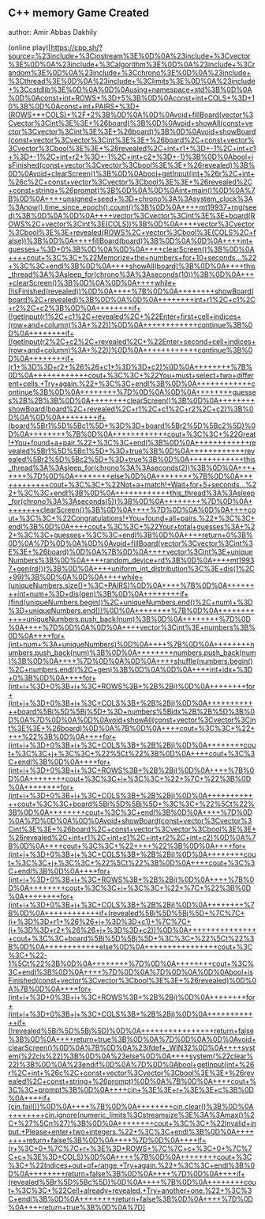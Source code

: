 ## C++ memory Game Created
author: Amir Abbas Dakhily

(online play)[https://cpp.sh/?source=%23include+%3Ciostream%3E%0D%0A%23include+%3Cvector%3E%0D%0A%23include+%3Calgorithm%3E%0D%0A%23include+%3Crandom%3E%0D%0A%23include+%3Cchrono%3E%0D%0A%23include+%3Cthread%3E%0D%0A%23include+%3Climits%3E%0D%0A%23include+%3Ccstdlib%3E%0D%0A%0D%0Ausing+namespace+std%3B%0D%0A%0D%0Aconst+int+ROWS+%3D+5%3B%0D%0Aconst+int+COLS+%3D+10%3B%0D%0Aconst+int+PAIRS+%3D+(ROWS+*+COLS)+%2F+2%3B%0D%0A%0D%0Avoid+fillBoard(vector%3Cvector%3Cint%3E%3E+%26board)%3B%0D%0Avoid+showAll(const+vector%3Cvector%3Cint%3E%3E+%26board)%3B%0D%0Avoid+showBoard(const+vector%3Cvector%3Cint%3E%3E+%26board%2C+const+vector%3Cvector%3Cbool%3E%3E+%26revealed%2C+int+r1+%3D+-1%2C+int+c1+%3D+-1%2C+int+r2+%3D+-1%2C+int+c2+%3D+-1)%3B%0D%0Abool+isFinished(const+vector%3Cvector%3Cbool%3E%3E+%26revealed)%3B%0D%0Avoid+clearScreen()%3B%0D%0Abool+getInput(int+%26r%2C+int+%26c%2C+const+vector%3Cvector%3Cbool%3E%3E+%26revealed%2C+const+string+%26prompt)%3B%0D%0A%0D%0Aint+main()%0D%0A%7B%0D%0A++++unsigned+seed+%3D+chrono%3A%3Asystem_clock%3A%3Anow().time_since_epoch().count()%3B%0D%0A++++mt19937+rng(seed)%3B%0D%0A%0D%0A++++vector%3Cvector%3Cint%3E%3E+board(ROWS%2C+vector%3Cint%3E(COLS))%3B%0D%0A++++vector%3Cvector%3Cbool%3E%3E+revealed(ROWS%2C+vector%3Cbool%3E(COLS%2C+false))%3B%0D%0A++++fillBoard(board)%3B%0D%0A%0D%0A++++int+guesses+%3D+0%3B%0D%0A%0D%0A++++clearScreen()%3B%0D%0A++++cout+%3C%3C+%22Memorize+the+numbers+for+10+seconds...%22+%3C%3C+endl%3B%0D%0A++++showAll(board)%3B%0D%0A++++this_thread%3A%3Asleep_for(chrono%3A%3Aseconds(10))%3B%0D%0A++++clearScreen()%3B%0D%0A%0D%0A++++while+(!isFinished(revealed))%0D%0A++++%7B%0D%0A++++++++showBoard(board%2C+revealed)%3B%0D%0A%0D%0A++++++++int+r1%2C+c1%2C+r2%2C+c2%3B%0D%0A++++++++if+(!getInput(r1%2C+c1%2C+revealed%2C+%22Enter+first+cell+indices+(row+and+column)%3A+%22))%0D%0A++++++++++++continue%3B%0D%0A++++++++if+(!getInput(r2%2C+c2%2C+revealed%2C+%22Enter+second+cell+indices+(row+and+column)%3A+%22))%0D%0A++++++++++++continue%3B%0D%0A++++++++if+(r1+%3D%3D+r2+%26%26+c1+%3D%3D+c2)%0D%0A++++++++%7B%0D%0A++++++++++++cout+%3C%3C+%22You+must+select+two+different+cells.+Try+again.%22+%3C%3C+endl%3B%0D%0A++++++++++++continue%3B%0D%0A++++++++%7D%0D%0A%0D%0A++++++++guesses%2B%2B%3B%0D%0A++++++++clearScreen()%3B%0D%0A++++++++showBoard(board%2C+revealed%2C+r1%2C+c1%2C+r2%2C+c2)%3B%0D%0A%0D%0A++++++++if+(board%5Br1%5D%5Bc1%5D+%3D%3D+board%5Br2%5D%5Bc2%5D)%0D%0A++++++++%7B%0D%0A++++++++++++cout+%3C%3C+%22Great!+You+found+a+pair.%22+%3C%3C+endl%3B%0D%0A++++++++++++revealed%5Br1%5D%5Bc1%5D+%3D+true%3B%0D%0A++++++++++++revealed%5Br2%5D%5Bc2%5D+%3D+true%3B%0D%0A++++++++++++this_thread%3A%3Asleep_for(chrono%3A%3Aseconds(2))%3B%0D%0A++++++++%7D%0D%0A++++++++else%0D%0A++++++++%7B%0D%0A++++++++++++cout+%3C%3C+%22Not+a+match!+Wait+for+5+seconds...%22+%3C%3C+endl%3B%0D%0A++++++++++++this_thread%3A%3Asleep_for(chrono%3A%3Aseconds(5))%3B%0D%0A++++++++%7D%0D%0A++++++++clearScreen()%3B%0D%0A++++%7D%0D%0A%0D%0A++++cout+%3C%3C+%22Congratulations!+You+found+all+pairs.%22+%3C%3C+endl%3B%0D%0A++++cout+%3C%3C+%22Your+total+guesses%3A+%22+%3C%3C+guesses+%3C%3C+endl%3B%0D%0A++++return+0%3B%0D%0A%7D%0D%0A%0D%0Avoid+fillBoard(vector%3Cvector%3Cint%3E%3E+%26board)%0D%0A%7B%0D%0A++++vector%3Cint%3E+uniqueNumbers%3B%0D%0A++++random_device+rd%3B%0D%0A++++mt19937+gen(rd())%3B%0D%0A++++uniform_int_distribution%3C%3E+dis(1%2C+99)%3B%0D%0A%0D%0A++++while+(uniqueNumbers.size()+%3C+PAIRS)%0D%0A++++%7B%0D%0A++++++++int+num+%3D+dis(gen)%3B%0D%0A++++++++if+(find(uniqueNumbers.begin()%2C+uniqueNumbers.end()%2C+num)+%3D%3D+uniqueNumbers.end())%0D%0A++++++++%7B%0D%0A++++++++++++uniqueNumbers.push_back(num)%3B%0D%0A++++++++%7D%0D%0A++++%7D%0D%0A%0D%0A++++vector%3Cint%3E+numbers%3B%0D%0A++++for+(int+num+%3A+uniqueNumbers)%0D%0A++++%7B%0D%0A++++++++numbers.push_back(num)%3B%0D%0A++++++++numbers.push_back(num)%3B%0D%0A++++%7D%0D%0A%0D%0A++++shuffle(numbers.begin()%2C+numbers.end()%2C+gen)%3B%0D%0A%0D%0A++++int+idx+%3D+0%3B%0D%0A++++for+(int+i+%3D+0%3B+i+%3C+ROWS%3B+%2B%2Bi)%0D%0A++++++++for+(int+j+%3D+0%3B+j+%3C+COLS%3B+%2B%2Bj)%0D%0A++++++++++++board%5Bi%5D%5Bj%5D+%3D+numbers%5Bidx%2B%2B%5D%3B%0D%0A%7D%0D%0A%0D%0Avoid+showAll(const+vector%3Cvector%3Cint%3E%3E+%26board)%0D%0A%7B%0D%0A++++cout+%3C%3C+%22++++%22%3B%0D%0A++++for+(int+j+%3D+0%3B+j+%3C+COLS%3B+%2B%2Bj)%0D%0A++++++++cout+%3C%3C+j+%3C%3C+%22%5Ct%22%3B%0D%0A++++cout+%3C%3C+endl%3B%0D%0A++++for+(int+i+%3D+0%3B+i+%3C+ROWS%3B+%2B%2Bi)%0D%0A++++%7B%0D%0A++++++++cout+%3C%3C+i+%3C%3C+%22+%7C+%22%3B%0D%0A++++++++for+(int+j+%3D+0%3B+j+%3C+COLS%3B+%2B%2Bj)%0D%0A++++++++++++cout+%3C%3C+board%5Bi%5D%5Bj%5D+%3C%3C+%22%5Ct%22%3B%0D%0A++++++++cout+%3C%3C+endl%3B%0D%0A++++%7D%0D%0A%7D%0D%0A%0D%0Avoid+showBoard(const+vector%3Cvector%3Cint%3E%3E+%26board%2C+const+vector%3Cvector%3Cbool%3E%3E+%26revealed%2C+int+r1%2C+int+c1%2C+int+r2%2C+int+c2)%0D%0A%7B%0D%0A++++cout+%3C%3C+%22++++%22%3B%0D%0A++++for+(int+j+%3D+0%3B+j+%3C+COLS%3B+%2B%2Bj)%0D%0A++++++++cout+%3C%3C+j+%3C%3C+%22%5Ct%22%3B%0D%0A++++cout+%3C%3C+endl%3B%0D%0A++++for+(int+i+%3D+0%3B+i+%3C+ROWS%3B+%2B%2Bi)%0D%0A++++%7B%0D%0A++++++++cout+%3C%3C+i+%3C%3C+%22+%7C+%22%3B%0D%0A++++++++for+(int+j+%3D+0%3B+j+%3C+COLS%3B+%2B%2Bj)%0D%0A++++++++%7B%0D%0A++++++++++++if+(revealed%5Bi%5D%5Bj%5D+%7C%7C+(i+%3D%3D+r1+%26%26+j+%3D%3D+c1)+%7C%7C+(i+%3D%3D+r2+%26%26+j+%3D%3D+c2))%0D%0A++++++++++++++++cout+%3C%3C+board%5Bi%5D%5Bj%5D+%3C%3C+%22%5Ct%22%3B%0D%0A++++++++++++else%0D%0A++++++++++++++++cout+%3C%3C+%22-1%5Ct%22%3B%0D%0A++++++++%7D%0D%0A++++++++cout+%3C%3C+endl%3B%0D%0A++++%7D%0D%0A%7D%0D%0A%0D%0Abool+isFinished(const+vector%3Cvector%3Cbool%3E%3E+%26revealed)%0D%0A%7B%0D%0A++++for+(int+i+%3D+0%3B+i+%3C+ROWS%3B+%2B%2Bi)%0D%0A++++++++for+(int+j+%3D+0%3B+j+%3C+COLS%3B+%2B%2Bj)%0D%0A++++++++++++if+(!revealed%5Bi%5D%5Bj%5D)%0D%0A++++++++++++++++return+false%3B%0D%0A++++return+true%3B%0D%0A%7D%0D%0A%0D%0Avoid+clearScreen()%0D%0A%7B%0D%0A%23ifdef+_WIN32%0D%0A++++system(%22cls%22)%3B%0D%0A%23else%0D%0A++++system(%22clear%22)%3B%0D%0A%23endif%0D%0A%7D%0D%0Abool+getInput(int+%26r%2C+int+%26c%2C+const+vector%3Cvector%3Cbool%3E%3E+%26revealed%2C+const+string+%26prompt)%0D%0A%7B%0D%0A++++cout+%3C%3C+prompt%3B%0D%0A++++cin+%3E%3E+r+%3E%3E+c%3B%0D%0A++++if+(cin.fail())%0D%0A++++%7B%0D%0A++++++++cin.clear()%3B%0D%0A++++++++cin.ignore(numeric_limits%3Cstreamsize%3E%3A%3Amax()%2C+%27%5Cn%27)%3B%0D%0A++++++++cout+%3C%3C+%22Invalid+input.+Please+enter+two+integers.%22+%3C%3C+endl%3B%0D%0A++++++++return+false%3B%0D%0A++++%7D%0D%0A++++if+(r+%3C+0+%7C%7C+r+%3E%3D+ROWS+%7C%7C+c+%3C+0+%7C%7C+c+%3E%3D+COLS)%0D%0A++++%7B%0D%0A++++++++cout+%3C%3C+%22Indices+out+of+range.+Try+again.%22+%3C%3C+endl%3B%0D%0A++++++++return+false%3B%0D%0A++++%7D%0D%0A++++if+(revealed%5Br%5D%5Bc%5D)%0D%0A++++%7B%0D%0A++++++++cout+%3C%3C+%22Cell+already+revealed.+Try+another+one.%22+%3C%3C+endl%3B%0D%0A++++++++return+false%3B%0D%0A++++%7D%0D%0A++++return+true%3B%0D%0A%7D]
